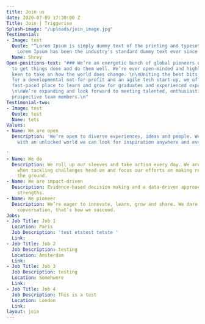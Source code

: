 ```yaml
---
title: Join us
date: 2020-07-09 17:30:00 Z
Title: Join | Triggerise
Splash-image: "/uploads/join_image.jpg"
Testimonial:
- Image: test
  Quote: "“Lorem Ipsum is simply dummy text of the printing and typesetting industry.
    Lorem Ipsum has been the industry's standard dummy text ever since the 1500s"
  Name: Shrey
Open-positions-text: "### We’re an energetic bunch of global pioneers on a mission
  to get things done and do them well. We’re ever open-minded and highly impact-driven,
  keen to take on how the world does change. \n\nUniting the best bits of working
  for a developmental not-for-profit and an agile tech start-up, we offer an inspiring
  fast-paced place to learn and grow for graduates and experienced experts alike.
  \n\nWe’re expanding and look forward to meeting talented, enthusiastic and driven
  prospective team members.\n"
Testimonial-two:
- Image: test
  Quote: test
  Name: tets
Values:
- Name: We are open
  Description: 'We’re open to diverse experiences, ideas and people. We believe that
    with an unlocked world we can look for inspiration anywhere and everywhere.

'
- Name: We do
  Description: We roll up our sleeves and take action every day. We are fast and fearless
    when tackling challenges head-on and focus our efforts on making real impact on
    the ground.
- Name: We are impact-driven
  Description: Evidence-based decision making and a data-driven approach are our core
    strengths.
- Name: We pioneer
  Description: We’re eager to innovate, learn, grow and share. We dare to change the
    conversation, that’s how we succeed.
Jobs:
- Job Title: Job 1
  Location: Paris
  Job Description: 'test etstest tetste '
  Link: 
- Job Title: Job 2
  Job Description: testing
  Location: Amsterdam
  Link: 
- Job Title: Job 3
  Job Description: testing
  Location: Somehwere
  Link: 
- Job Title: Job 4
  Job Description: This is a test
  Location: London
  Link: 
layout: join
---
```



